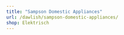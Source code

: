 ```yaml
---
title: "Sampson Domestic Appliances"
url: /dawlish/sampson-domestic-appliances/
shop: Elektrisch
---
```

